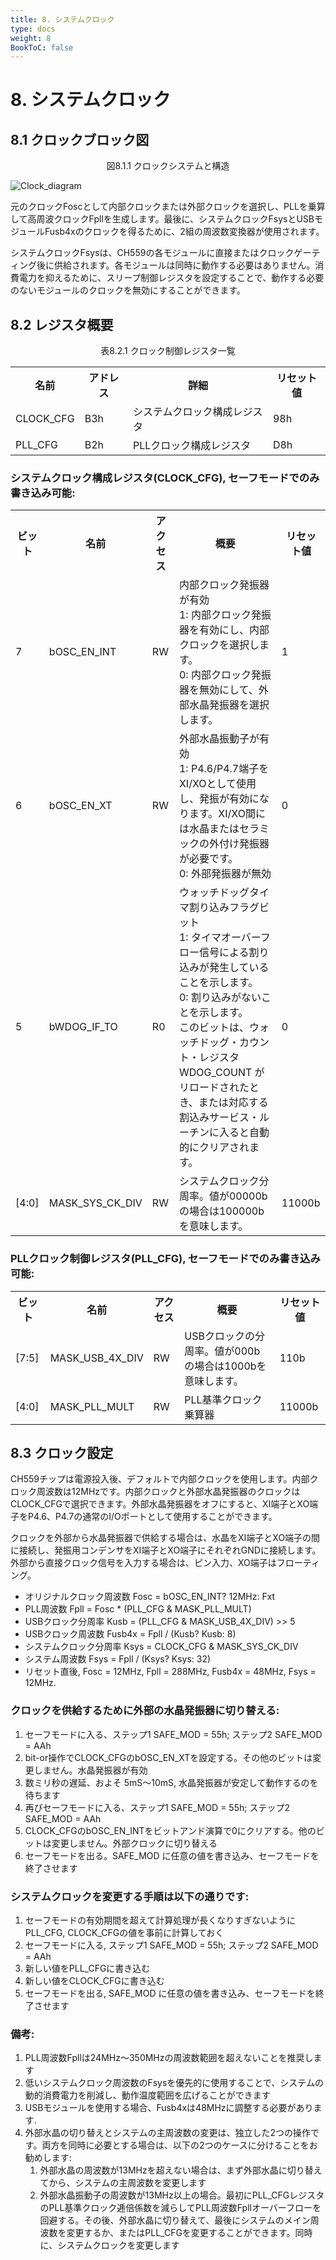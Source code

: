 ```yaml
---
title: 8. システムクロック
type: docs
weight: 8
BookToC: false
---
```


# 8. システムクロック

## 8.1 クロックブロック図
<div>
    <p align="center">図8.1.1 クロックシステムと構造</p>
</div>

![Clock_diagram](/docs/8-system_clock/images/sys_clk_diagram.png "Clock Diagram")

元のクロックFoscとして内部クロックまたは外部クロックを選択し、PLLを乗算して高周波クロックFpllを生成します。最後に、システムクロックFsysとUSBモジュールFusb4xのクロックを得るために、2組の周波数変換器が使用されます。

システムクロックFsysは、CH559の各モジュールに直接またはクロックゲーティング後に供給されます。各モジュールは同時に動作する必要はありません。消費電力を抑えるために、スリープ制御レジスタを設定することで、動作する必要のないモジュールのクロックを無効にすることができます。

## 8.2 レジスタ概要

<div>
    <p align="center">表8.2.1 クロック制御レジスタ一覧</p>
</div>

<table>
    <tr>
        <th>名前</th><th>アドレス</th><th>詳細</th><th>リセット値</th>
    </tr>
    <tr><td>CLOCK_CFG</td><td>B3h</td><td>システムクロック構成レジスタ</td><td>98h</td></tr>
    <tr><td>PLL_CFG</td><td>B2h</td><td>PLLクロック構成レジスタ</td><td>D8h</td></tr>
</table>

### システムクロック構成レジスタ(CLOCK_CFG), セーフモードでのみ書き込み可能:

<table>
    <tr>
        <th>ビット</th><th>名前</th><th>アクセス</th><th>概要</th><th>リセット値</th>
    </tr>
    <tr><td>7</td><td>bOSC_EN_INT</td><td>RW</td><td>内部クロック発振器が有効<br />1: 内部クロック発振器を有効にし、内部クロックを選択します。<br />0: 内部クロック発振器を無効にして、外部水晶発振器を選択します。</td><td>1</td></tr>
    <tr><td>6</td><td>bOSC_EN_XT</td><td>RW</td><td>外部水晶振動子が有効<br />1: P4.6/P4.7端子をXI/XOとして使用し、発振が有効になります。XI/XO間には水晶またはセラミックの外付け発振器が必要です。<br />0: 外部発振器が無効</td><td>0</td></tr>
    <tr><td>5</td><td>bWDOG_IF_TO</td><td>R0</td><td>ウォッチドッグタイマ割り込みフラグビット<br />1: タイマオーバーフロー信号による割り込みが発生していることを示します。<br />0: 割り込みがないことを示します。<br />このビットは、ウォッチドッグ・カウント・レジスタ WDOG_COUNT がリロードされたとき、または対応する割込みサービス・ルーチンに入ると自動的にクリアされます。</td><td>0</td></tr>
    <tr><td>[4:0]</td><td>MASK_SYS_CK_DIV</td><td>RW</td><td>システムクロック分周率。値が00000bの場合は100000bを意味します。	</td><td>11000b</td></tr>
</table>

### PLLクロック制御レジスタ(PLL_CFG), セーフモードでのみ書き込み可能:

<table>
    <tr>
        <th>ビット</th><th>名前</th><th>アクセス</th><th>概要</th><th>リセット値</th>
    </tr>
    <tr><td>[7:5]</td><td>MASK_USB_4X_DIV</td><td>RW</td><td>USBクロックの分周率。値が000bの場合は1000bを意味します。</td><td>110b</td></tr>
    <tr><td>[4:0]</td><td>MASK_PLL_MULT</td><td>RW</td><td>PLL基準クロック乗算器</td><td>11000b</td></tr>
    
</table>

## 8.3 クロック設定

CH559チップは電源投入後、デフォルトで内部クロックを使用します。内部クロック周波数は12MHzです。内部クロックと外部水晶発振器のクロックはCLOCK_CFGで選択できます。外部水晶発振器をオフにすると、XI端子とXO端子をP4.6、P4.7の通常のI/Oポートとして使用することができます。

クロックを外部から水晶発振器で供給する場合は、水晶をXI端子とXO端子の間に接続し、発振用コンデンサをXI端子とXO端子にそれぞれGNDに接続します。外部から直接クロック信号を入力する場合は、ピン入力、XO端子はフローティング。

+ オリジナルクロック周波数 Fosc = bOSC_EN_INT? 12MHz: Fxt
+ PLL周波数 Fpll = Fosc * (PLL_CFG & MASK_PLL_MULT)
+ USBクロック分周率 Kusb = (PLL_CFG & MASK_USB_4X_DIV) >> 5
+ USBクロック周波数 Fusb4x = Fpll / (Kusb? Kusb: 8)
+ システムクロック分周率 Ksys = CLOCK_CFG & MASK_SYS_CK_DIV
+ システム周波数 Fsys = Fpll / (Ksys? Ksys: 32)
+ リセット直後, Fosc = 12MHz, Fpll = 288MHz, Fusb4x = 48MHz, Fsys = 12MHz.

### クロックを供給するために外部の水晶発振器に切り替える:

1. セーフモードに入る、ステップ1 SAFE_MOD = 55h; ステップ2 SAFE_MOD = AAh
2. bit-or操作でCLOCK_CFGのbOSC_EN_XTを設定する。その他のビットは変更しません。水晶発振器が有効
3. 数ミリ秒の遅延、およそ 5mS～10mS, 水晶発振器が安定して動作するのを待ちます
4. 再びセーフモードに入る、ステップ1 SAFE_MOD = 55h; ステップ2 SAFE_MOD = AAh
5. CLOCK_CFGのbOSC_EN_INTをビットアンド演算で0にクリアする。他のビットは変更しません。外部クロックに切り替える
6. セーフモードを出る。SAFE_MOD に任意の値を書き込み、セーフモードを終了させます

### システムクロックを変更する手順は以下の通りです:

1. セーフモードの有効期間を超えて計算処理が長くなりすぎないようにPLL_CFG, CLOCK_CFGの値を事前に計算しておく
2. セーフモードに入る, ステップ1 SAFE_MOD = 55h; ステップ2 SAFE_MOD = AAh
3. 新しい値をPLL_CFGに書き込む
4. 新しい値をCLOCK_CFGに書き込む
5. セーフモードを出る, SAFE_MOD に任意の値を書き込み、セーフモードを終了させます


### 備考:

1. PLL周波数Fpllは24MHz～350MHzの周波数範囲を超えないことを推奨します
2. 低いシステムクロック周波数のFsysを優先的に使用することで、システムの動的消費電力を削減し、動作温度範囲を広げることができます
3. USBモジュールを使用する場合、Fusb4xは48MHzに調整する必要があります.
4. 外部水晶の切り替えとシステムの主周波数の変更は、独立した2つの操作です。両方を同時に必要とする場合は、以下の2つのケースに分けることをお勧めします:
    1. 外部水晶の周波数が13MHzを超えない場合は、まず外部水晶に切り替えてから、システムの主周波数を変更します
    2. 外部水晶振動子の周波数が13MHz以上の場合。最初にPLL_CFGレジスタのPLL基準クロック逓倍係数を減らしてPLL周波数Fpllオーバーフローを回避する。その後、外部水晶に切り替えて、最後にシステムのメイン周波数を変更するか、またはPLL_CFGを変更することができます。同時に、システムクロックを変更します
